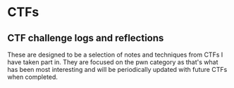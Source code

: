 # CTFs
CTF challenge logs and reflections
-----------------------------------
These are designed to be a selection of notes and techniques from CTFs I have taken part in. They are focused on the pwn category as that's what has been most interesting and will be periodically updated with future CTFs when completed.
